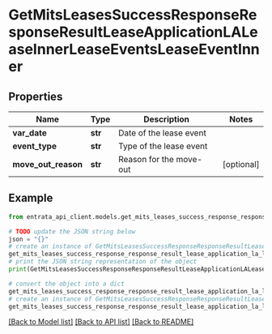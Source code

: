 # GetMitsLeasesSuccessResponseResponseResultLeaseApplicationLALeaseInnerLeaseEventsLeaseEventInner


## Properties

Name | Type | Description | Notes
------------ | ------------- | ------------- | -------------
**var_date** | **str** | Date of the lease event | 
**event_type** | **str** | Type of the lease event | 
**move_out_reason** | **str** | Reason for the move-out | [optional] 

## Example

```python
from entrata_api_client.models.get_mits_leases_success_response_response_result_lease_application_la_lease_inner_lease_events_lease_event_inner import GetMitsLeasesSuccessResponseResponseResultLeaseApplicationLALeaseInnerLeaseEventsLeaseEventInner

# TODO update the JSON string below
json = "{}"
# create an instance of GetMitsLeasesSuccessResponseResponseResultLeaseApplicationLALeaseInnerLeaseEventsLeaseEventInner from a JSON string
get_mits_leases_success_response_response_result_lease_application_la_lease_inner_lease_events_lease_event_inner_instance = GetMitsLeasesSuccessResponseResponseResultLeaseApplicationLALeaseInnerLeaseEventsLeaseEventInner.from_json(json)
# print the JSON string representation of the object
print(GetMitsLeasesSuccessResponseResponseResultLeaseApplicationLALeaseInnerLeaseEventsLeaseEventInner.to_json())

# convert the object into a dict
get_mits_leases_success_response_response_result_lease_application_la_lease_inner_lease_events_lease_event_inner_dict = get_mits_leases_success_response_response_result_lease_application_la_lease_inner_lease_events_lease_event_inner_instance.to_dict()
# create an instance of GetMitsLeasesSuccessResponseResponseResultLeaseApplicationLALeaseInnerLeaseEventsLeaseEventInner from a dict
get_mits_leases_success_response_response_result_lease_application_la_lease_inner_lease_events_lease_event_inner_from_dict = GetMitsLeasesSuccessResponseResponseResultLeaseApplicationLALeaseInnerLeaseEventsLeaseEventInner.from_dict(get_mits_leases_success_response_response_result_lease_application_la_lease_inner_lease_events_lease_event_inner_dict)
```
[[Back to Model list]](../README.md#documentation-for-models) [[Back to API list]](../README.md#documentation-for-api-endpoints) [[Back to README]](../README.md)


